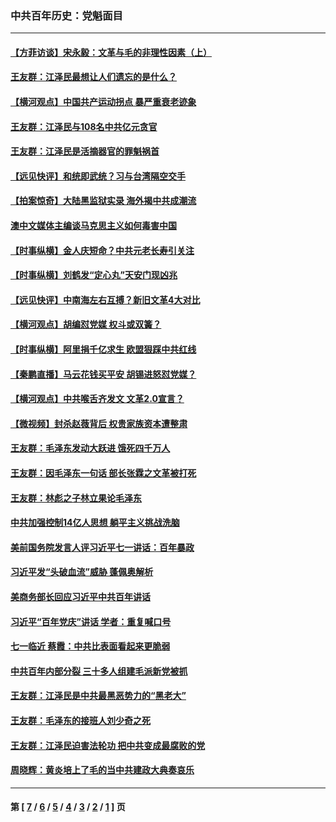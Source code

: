 ### 中共百年历史：党魁面目
---
#### [【方菲访谈】宋永毅：文革与毛的非理性因素（上）](../../pages/nf1176107/n13469956.md?03280430) 
#### [王友群：江泽民最想让人们遗忘的是什么？](../../pages/nf1176107/n13408949.md?03280430) 
#### [【横河观点】中国共产运动拐点 暴严重衰老迹象](../../pages/nf1176107/n13388333.md?03280430) 
#### [王友群：江泽民与108名中共亿元贪官](../../pages/nf1176107/n13352358.md?03280430) 
#### [王友群：江泽民是活摘器官的罪魁祸首](../../pages/nf1176107/n13336903.md?03280430) 
#### [【远见快评】和统即武统？习与台湾隔空交手](../../pages/nf1176107/n13297739.md?03280430) 
#### [【拍案惊奇】大陆黑监狱实录 海外揭中共成潮流](../../pages/nf1176107/n13288853.md?03280430) 
#### [澳中文媒体主编谈马克思主义如何毒害中国](../../pages/nf1176107/n13257387.md?03280430) 
#### [【时事纵横】金人庆短命？中共元老长寿引关注](../../pages/nf1176107/n13217934.md?03280430) 
#### [【时事纵横】刘鹤发“定心丸”天安门现凶兆](../../pages/nf1176107/n13215416.md?03280430) 
#### [【远见快评】中南海左右互搏？新旧文革4大对比](../../pages/nf1176107/n13214745.md?03280430) 
#### [【横河观点】胡编怼党媒 权斗或双簧？](../../pages/nf1176107/n13210864.md?03280430) 
#### [【时事纵横】阿里捐千亿求生 欧盟狠踩中共红线](../../pages/nf1176107/n13206431.md?03280430) 
#### [【秦鹏直播】马云花钱买平安 胡锡进怒怼党媒？](../../pages/nf1176107/n13206392.md?03280430) 
#### [【横河观点】中共喉舌齐发文 文革2.0宣言？](../../pages/nf1176107/n13201248.md?03280430) 
#### [【微视频】封杀赵薇背后 权贵家族资本遭整肃](../../pages/nf1176107/n13197798.md?03280430) 
#### [王友群：毛泽东发动大跃进 饿死四千万人](../../pages/nf1176107/n13177158.md?03280430) 
#### [王友群：因毛泽东一句话 部长张霖之文革被打死](../../pages/nf1176107/n13161711.md?03280430) 
#### [王友群：林彪之子林立果论毛泽东](../../pages/nf1176107/n13128622.md?03280430) 
#### [中共加强控制14亿人思想 躺平主义挑战洗脑](../../pages/nf1176107/n13094299.md?03280430) 
#### [美前国务院发言人评习近平七一讲话：百年暴政](../../pages/nf1176107/n13066986.md?03280430) 
#### [习近平发“头破血流”威胁 蓬佩奥解析](../../pages/nf1176107/n13063604.md?03280430) 
#### [美商务部长回应习近平中共百年讲话](../../pages/nf1176107/n13062903.md?03280430) 
#### [习近平“百年党庆”讲话 学者：重复喊口号](../../pages/nf1176107/n13061411.md?03280430) 
#### [七一临近 蔡霞：中共比表面看起来更脆弱](../../pages/nf1176107/n13056418.md?03280430) 
#### [中共百年内部分裂 三十多人组建毛派新党被抓](../../pages/nf1176107/n13044023.md?03280430) 
#### [王友群：江泽民是中共最黑恶势力的“黑老大”](../../pages/nf1176107/n13022180.md?03280430) 
#### [王友群：毛泽东的接班人刘少奇之死](../../pages/nf1176107/n12991772.md?03280430) 
#### [王友群：江泽民迫害法轮功 把中共变成最腐败的党](../../pages/nf1176107/n12947347.md?03280430) 
#### [周晓辉：黄炎培上了毛的当中共建政大典奏哀乐](../../pages/nf1176107/n12942780.md?03280430) 

---
#### 第 [ [7](./7.md?03280430) / [6](./6.md?03280430) / [5](./5.md?03280430) / [4](./4.md?03280430) / [3](./3.md?03280430) / [2](./2.md?03280430) / [1](./1.md?03280430) ] 页
